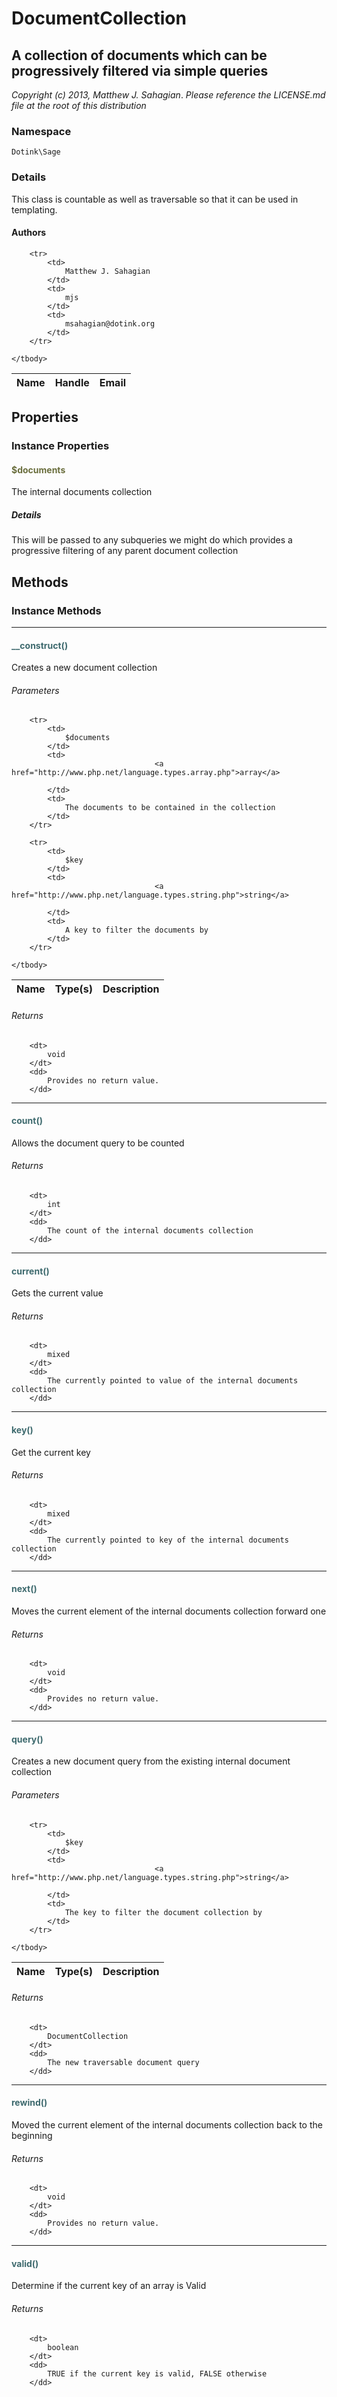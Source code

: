 # DocumentCollection
## A collection of documents which can be progressively filtered via simple queries

_Copyright (c) 2013, Matthew J. Sahagian_.
_Please reference the LICENSE.md file at the root of this distribution_

### Namespace

`Dotink\Sage`

### Details

This class is countable as well as traversable so that it can be used in templating.

#### Authors

<table>
	<thead>
		<th>Name</th>
		<th>Handle</th>
		<th>Email</th>
	</thead>
	<tbody>
	
		<tr>
			<td>
				Matthew J. Sahagian
			</td>
			<td>
				mjs
			</td>
			<td>
				msahagian@dotink.org
			</td>
		</tr>
	
	</tbody>
</table>

## Properties

### Instance Properties
#### <span style="color:#6a6e3d;">$documents</span>

The internal documents collection

##### Details

This will be passed to any subqueries we might do which provides a progressive filtering
of any parent document collection




## Methods

### Instance Methods
<hr />

#### <span style="color:#3e6a6e;">__construct()</span>

Creates a new document collection

###### Parameters

<table>
	<thead>
		<th>Name</th>
		<th>Type(s)</th>
		<th>Description</th>
	</thead>
	<tbody>
			
		<tr>
			<td>
				$documents
			</td>
			<td>
									<a href="http://www.php.net/language.types.array.php">array</a>
				
			</td>
			<td>
				The documents to be contained in the collection
			</td>
		</tr>
					
		<tr>
			<td>
				$key
			</td>
			<td>
									<a href="http://www.php.net/language.types.string.php">string</a>
				
			</td>
			<td>
				A key to filter the documents by
			</td>
		</tr>
			
	</tbody>
</table>

###### Returns

<dl>
	
		<dt>
			void
		</dt>
		<dd>
			Provides no return value.
		</dd>
	
</dl>

<hr />

#### <span style="color:#3e6a6e;">count()</span>

Allows the document query to be counted

###### Returns

<dl>
	
		<dt>
			int
		</dt>
		<dd>
			The count of the internal documents collection
		</dd>
	
</dl>

<hr />

#### <span style="color:#3e6a6e;">current()</span>

Gets the current value

###### Returns

<dl>
	
		<dt>
			mixed
		</dt>
		<dd>
			The currently pointed to value of the internal documents collection
		</dd>
	
</dl>

<hr />

#### <span style="color:#3e6a6e;">key()</span>

Get the current key

###### Returns

<dl>
	
		<dt>
			mixed
		</dt>
		<dd>
			The currently pointed to key of the internal documents collection
		</dd>
	
</dl>

<hr />

#### <span style="color:#3e6a6e;">next()</span>

Moves the current element of the internal documents collection forward one

###### Returns

<dl>
	
		<dt>
			void
		</dt>
		<dd>
			Provides no return value.
		</dd>
	
</dl>

<hr />

#### <span style="color:#3e6a6e;">query()</span>

Creates a new document query from the existing internal document collection

###### Parameters

<table>
	<thead>
		<th>Name</th>
		<th>Type(s)</th>
		<th>Description</th>
	</thead>
	<tbody>
			
		<tr>
			<td>
				$key
			</td>
			<td>
									<a href="http://www.php.net/language.types.string.php">string</a>
				
			</td>
			<td>
				The key to filter the document collection by
			</td>
		</tr>
			
	</tbody>
</table>

###### Returns

<dl>
	
		<dt>
			DocumentCollection
		</dt>
		<dd>
			The new traversable document query
		</dd>
	
</dl>

<hr />

#### <span style="color:#3e6a6e;">rewind()</span>

Moved the current element of the internal documents collection back to the beginning

###### Returns

<dl>
	
		<dt>
			void
		</dt>
		<dd>
			Provides no return value.
		</dd>
	
</dl>

<hr />

#### <span style="color:#3e6a6e;">valid()</span>

Determine if the current key of an array is Valid

###### Returns

<dl>
	
		<dt>
			boolean
		</dt>
		<dd>
			TRUE if the current key is valid, FALSE otherwise
		</dd>
	
</dl>





